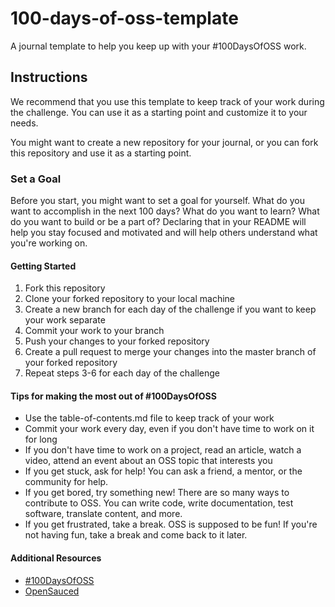 # 100-days-of-oss-template
A journal template to help you keep up with your #100DaysOfOSS work. 

## Instructions
We recommend that you use this template to keep track of your work during the challenge. You can use it as a starting point and customize it to your needs. 

You might want to create a new repository for your journal, or you can fork this repository and use it as a starting point.

### Set a Goal
Before you start, you might want to set a goal for yourself. What do you want to accomplish in the next 100 days? What do you want to learn? What do you want to build or be a part of? Declaring that in your README will help you stay focused and motivated and will help others understand what you're working on.

#### Getting Started
1. Fork this repository
2. Clone your forked repository to your local machine
3. Create a new branch for each day of the challenge if you want to keep your work separate
4. Commit your work to your branch
5. Push your changes to your forked repository
6. Create a pull request to merge your changes into the master branch of your forked repository
7. Repeat steps 3-6 for each day of the challenge

#### Tips for making the most out of #100DaysOfOSS
- Use the table-of-contents.md file to keep track of your work
- Commit your work every day, even if you don't have time to work on it for long
- If you don't have time to work on a project, read an article, watch a video, attend an event about an OSS topic that interests you
- If you get stuck, ask for help! You can ask a friend, a mentor, or the community for help. 
- If you get bored, try something new! There are so many ways to contribute to OSS. You can write code, write documentation, test software, translate content, and more.
- If you get frustrated, take a break. OSS is supposed to be fun! If you're not having fun, take a break and come back to it later.

#### Additional Resources
- [#100DaysOfOSS](https://docs.opensauced.pizza/community/100-days-of-oss/)
- [OpenSauced](https://opensauced.pizza/)
